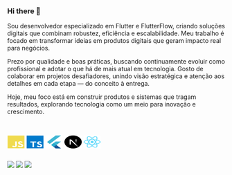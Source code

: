 ### Hi there 👋

Sou desenvolvedor especializado em Flutter e FlutterFlow, criando soluções digitais que combinam robustez, eficiência e escalabilidade. Meu trabalho é focado em transformar ideias em produtos digitais que geram impacto real para negócios.

Prezo por qualidade e boas práticas, buscando continuamente evoluir como profissional e adotar o que há de mais atual em tecnologia. Gosto de colaborar em projetos desafiadores, unindo visão estratégica e atenção aos detalhes em cada etapa — do conceito à entrega.

Hoje, meu foco está em construir produtos e sistemas que tragam resultados, explorando tecnologia como um meio para inovação e crescimento.

##

<div style="display: inline_block"><br>
  <img align="center" alt="Dio-Js" height="30" width="40" src="https://raw.githubusercontent.com/devicons/devicon/master/icons/javascript/javascript-plain.svg">
  <img align="center" alt="Dio-Ts" height="30" width="40" src="https://raw.githubusercontent.com/devicons/devicon/master/icons/typescript/typescript-plain.svg">
  <img align="center" alt="Dio-Flutter" height="30" width="40" src="https://raw.githubusercontent.com/devicons/devicon/master/icons/flutter/flutter-original.svg">
  <img align="center" alt="Dio-nextjs" height="30" width="40" src="https://raw.githubusercontent.com/devicons/devicon/master/icons/nextjs/nextjs-original.svg">
  <img align="center" alt="Dio-react" height="30" width="40" src="https://raw.githubusercontent.com/devicons/devicon/master/icons/react/react-original.svg">

##

<div>
  
   <a href="https://instagram.com/diovaniomot" target="_blank"><img src="https://img.shields.io/badge/-Instagram-%23E4405F?style=for-the-badge&logo=instagram&logoColor=white" target="_blank"></a>
  <a href = "mailto:diovanio@dartsoft.com.br"><img src="https://img.shields.io/badge/-Gmail-%23333?style=for-the-badge&logo=gmail&logoColor=white" target="_blank"></a>
  <a href="https://www.linkedin.com/in/diovaniomota" target="_blank"><img src="https://img.shields.io/badge/-LinkedIn-%230077B5?style=for-the-badge&logo=linkedin&logoColor=white" target="_blank"></a> 
  
</div>  
  
  


